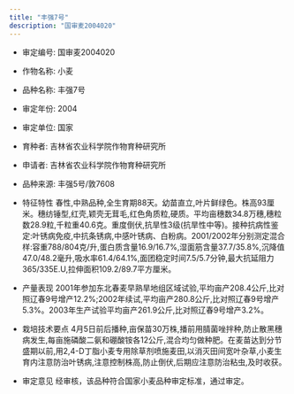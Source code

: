 ```yaml
---
title: "丰强7号"
description: "国审麦2004020"
---
```

* 审定编号:  国审麦2004020

*  作物名称:  小麦

*  品种名称:  丰强7号

*  审定年份:  2004

*  审定单位:  国家

* 育种者:  吉林省农业科学院作物育种研究所

*  申请者:  吉林省农业科学院作物育种研究所

*  品种来源:  丰强5号/敦7608

*  特征特性
春性,中熟品种,全生育期88天。幼苗直立,叶片鲜绿色。株高93厘米。穗纺锤型,红壳,颖壳无茸毛,红色角质粒,硬质。平均亩穗数34.8万穗,穗粒数28.9粒,千粒重40.6克。重度倒伏,抗旱性3级(抗旱性中等)。接种抗病性鉴定:叶锈病免疫,中抗条锈病,中感叶锈病、白粉病。2001/2002年分别测定混合样:容重788/804克/升,蛋白质含量16.9/16.7%,湿面筋含量37.7/35.8%,沉降值47.0/48.2毫升,吸水率61.4/64.1%,面团稳定时间7.5/5.7分钟,最大抗延阻力365/335E.U,拉伸面积109.2/89.7平方厘米。

*  产量表现
2001年参加东北春麦早熟旱地组区域试验,平均亩产208.4公斤,比对照辽春9号增产12.2%;2002年续试,平均亩产280.8公斤,比对照辽春9号增产5.3%。2003年生产试验平均亩产261.9公斤,比对照辽春9号增产3.2%。

*  栽培技术要点
4月5日前后播种,亩保苗30万株,播前用腈菌唑拌种,防止散黑穗病发生,每亩施磷酸二氨和硼酸铵各12公斤,混合均匀做种肥。在麦苗达到分节盛期以前,用2,4-D丁脂小麦专用除草剂喷施麦田,以消灭田间宽叶杂草,小麦生育内注意防治叶锈病,注意控制株高,防止倒伏,后期应注意防治粘虫,及时收获。

*  审定意见
经审核，该品种符合国家小麦品种审定标准，通过审定。
